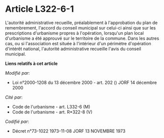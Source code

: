 # Article L322-6-1

L'autorité administrative recueille, préalablement à l'approbation du plan de remembrement, l'accord du conseil municipal sur
celui-ci ainsi que sur les prescriptions d'urbanisme propres à l'opération, lorsqu'un plan local d'urbanisme a été approuvé
sur le territoire de la commune. Dans les autres cas, ou si l'association est située à l'intérieur d'un périmètre d'opération
d'intérêt national, l'autorité administrative recueille l'avis du conseil municipal.

**Liens relatifs à cet article**

_Modifié par_:

  - Loi n°2000-1208 du 13 décembre 2000 - art. 202 () JORF 14 décembre 2000

_Cité par_:

  - Code de l'urbanisme - art. L332-6 (M)
  - Code de l'urbanisme - art. R*322-8 (V)

_Codifié par_:

  - Décret n°73-1022 1973-11-08 JORF 13 NOVEMBRE 1973
